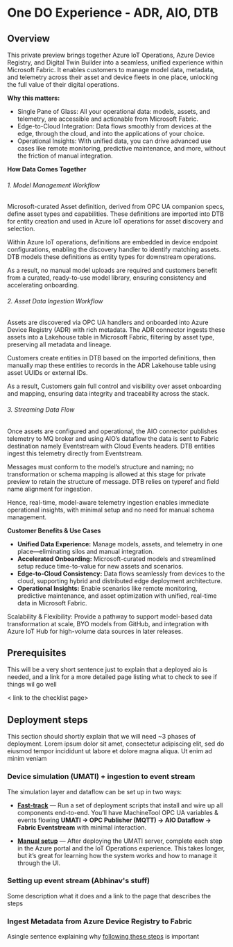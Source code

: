 # One DO Experience - ADR, AIO, DTB

## Overview

This private preview brings together Azure IoT Operations, Azure Device Registry, and Digital Twin Builder into a seamless, unified experience within Microsoft Fabric. It enables customers to manage model data, metadata, and telemetry across their asset and device fleets in one place, unlocking the full value of their digital operations.

**Why this matters:**

- Single Pane of Glass: All your operational data: models, assets, and telemetry, are accessible and actionable from Microsoft Fabric. 
- Edge-to-Cloud Integration: Data flows smoothly from devices at the edge, through the cloud, and into the applications of your choice. 
- Operational Insights: With unified data, you can drive advanced use cases like remote monitoring, predictive maintenance, and more, without the friction of manual integration. 

**How Data Comes Together**

###### 1. Model Management Workflow

Microsoft-curated Asset definition, derived from OPC UA companion specs, define asset types and capabilities. These definitions are imported into DTB for entity creation and used in Azure IoT operations for asset discovery and selection. 

Within Azure IoT operations, definitions are embedded in device endpoint configurations, enabling the discovery handler to identify matching assets. DTB models these definitions as entity types for downstream operations. 

As a result, no manual model uploads are required and customers benefit from a curated, ready-to-use model library, ensuring consistency and accelerating onboarding.  

###### 2. Asset Data Ingestion Workflow 

Assets are discovered via OPC UA handlers and onboarded into Azure Device Registry (ADR) with rich metadata. The ADR connector ingests these assets into a Lakehouse table in Microsoft Fabric, filtering by asset type, preserving all metadata and lineage. 

Customers create entities in DTB based on the imported definitions, then manually map these entities to records in the ADR Lakehouse table using asset UUIDs or external IDs.  

As a result, Customers gain full control and visibility over asset onboarding and mapping, ensuring data integrity and traceability across the stack.  

###### 3. Streaming Data Flow 

Once assets are configured and operational, the AIO connector publishes telemetry to MQ broker and using AIO’s dataflow the data is sent to Fabric destination namely Eventstream with Cloud Events headers. DTB entities ingest this telemetry directly from Eventstream. 

Messages must conform to the model’s structure and naming; no transformation or schema mapping is allowed at this stage for private preview to retain the structure of message. DTB relies on typeref and field name alignment for ingestion. 

Hence, real-time, model-aware telemetry ingestion enables immediate operational insights, with minimal setup and no need for manual schema management.

**Customer Benefits & Use Cases**

- **Unified Data Experience:** Manage models, assets, and telemetry in one place—eliminating silos and manual integration. 
- **Accelerated Onboarding:** Microsoft-curated models and streamlined setup reduce time-to-value for new assets and scenarios. 
- **Edge-to-Cloud Consistency:** Data flows seamlessly from devices to the cloud, supporting hybrid and distributed edge deployment architecture. 
- **Operational Insights:** Enable scenarios like remote monitoring, predictive maintenance, and asset optimization with unified, real-time data in Microsoft Fabric. 

Scalability & Flexibility: Provide a pathway to support model-based data transformation at scale, BYO models from GitHub, and integration with Azure IoT Hub for high-volume data sources in later releases. 

## Prerequisites

This will be a very short sentence just to explain that a deployed aio is needed, and a link for a more detailed page listing what to check to see if things wil go well

< link to the checklist page>

## Deployment steps

This section should shortly explain that we will need ~3 phases of deployment. Lorem ipsum dolor sit amet, consectetur adipiscing elit, sed do eiusmod tempor incididunt ut labore et dolore magna aliqua. Ut enim ad minim veniam

### Device simulation (UMATI) + ingestion to event stream

The simulation layer and dataflow can be set up in two ways:

* **[Fast-track](doc/INSTALL_DF_SCRIPTS.md)** — Run a set of deployment scripts that install and wire up all components end-to-end. You’ll have MachineTool OPC UA variables & events flowing **UMATI → OPC Publisher (MQTT) → AIO Dataflow → Fabric Eventstream** with minimal interaction.

* **[Manual setup](doc/INSTALL_DF_MANUAL.md)** — After deploying the UMATI server, complete each step in the Azure portal and the IoT Operations experience. This takes longer, but it’s great for learning how the system works and how to manage it through the UI.

### Setting up event stream (Abhinav's stuff) 

Some description what it does and a link to the page that describes the steps

### Ingest Metadata from Azure Device Registry to Fabric 

Asingle sentence explaining why [following these steps](doc/INGEST_ADR_METADATA.md) is important
